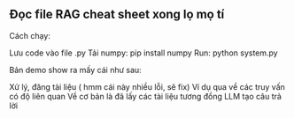 ## Đọc file RAG cheat sheet xong lọ mọ tí

Cách chạy: 

Lưu code vào file .py
Tải numpy: pip install numpy
Run: python system.py

Bản demo show ra mấy cái như sau:

Xử lý, đăng tài liệu ( hmm cái này nhiều lỗi, sẽ fix)
Ví dụ qua về các truy vấn có độ liên quan
Về cơ bản là đã lấy các tài liệu tương đồng
LLM tạo câu trả lời
